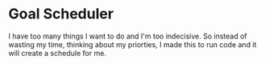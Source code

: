 # Goal Scheduler

I have too many things I want to do and I'm too indecisive. So instead of wasting my time, thinking about my priorties, I made this to run code and it will create a schedule for me.
